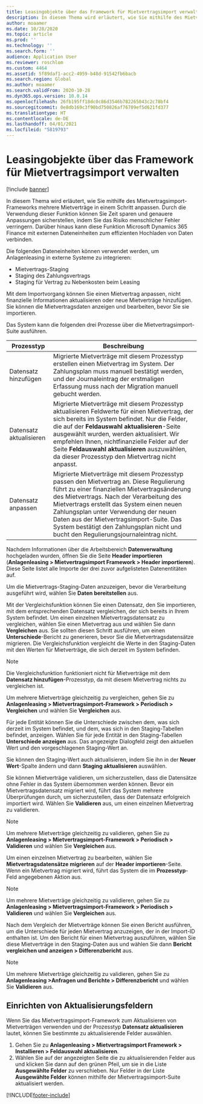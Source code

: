 ```yaml
---
title: Leasingobjekte über das Framework für Mietvertragsimport verwalten
description: In diesem Thema wird erläutert, wie Sie mithilfe des Mietvertragsimport-Frameworks mehrere Mietverträge gleichzeitig anpassen.
author: moaamer
ms.date: 10/28/2020
ms.topic: article
ms.prod: ''
ms.technology: ''
ms.search.form: ''
audience: Application User
ms.reviewer: roschlom
ms.custom: 4464
ms.assetid: 5f89daf1-acc2-4959-b48d-91542fb6bacb
ms.search.region: Global
ms.author: moaamer
ms.search.validFrom: 2020-10-28
ms.dyn365.ops.version: 10.0.14
ms.openlocfilehash: 26fb195ff18dc0c86d3546b782265043c2c78bf4
ms.sourcegitcommit: 0e8db169c3f90bd750826af76709ef5d621fd377
ms.translationtype: HT
ms.contentlocale: de-DE
ms.lasthandoff: 04/01/2021
ms.locfileid: "5819793"
---
```

# <a name="manage-leases-through-the-lease-import-framework"></a>Leasingobjekte über das Framework für Mietvertragsimport verwalten

[!include [banner](../includes/banner.md)]

In diesem Thema wird erläutert, wie Sie mithilfe des Mietvertragsimport-Frameworks mehrere Mietverträge in einem Schritt anpassen. Durch die Verwendung dieser Funktion können Sie Zeit sparen und genauere Anpassungen sicherstellen, indem Sie das Risiko menschlicher Fehler verringern. Darüber hinaus kann diese Funktion Microsoft Dynamics 365 Finance mit externen Dateneinheiten zum effizienten Hochladen von Daten verbinden.

Die folgenden Dateneinheiten können verwendet werden, um Anlagenleasing in externe Systeme zu integrieren:

- Mietvertrags-Staging
- Staging des Zahlungsvertrags
- Staging für Vertrag zu Nebenkosten beim Leasing

Mit dem Importvorgang können Sie einen Mietvertrag anpassen, nicht finanzielle Informationen aktualisieren oder neue Mietverträge hinzufügen. Sie können die Mietvertragsdaten anzeigen und bearbeiten, bevor Sie sie importieren.

Das System kann die folgenden drei Prozesse über die Mietvertragsimport-Suite ausführen.

| Prozesstyp  | Beschreibung |
|---------------|-------------|
| Datensatz hinzufügen    | Migrierte Mietverträge mit diesem Prozesstyp erstellen einen Mietvertrag im System. Der Zahlungsplan muss manuell bestätigt werden, und der Journaleintrag der erstmaligen Erfassung muss nach der Migration manuell gebucht werden. |
| Datensatz aktualisieren | Migrierte Mietverträge mit diesem Prozesstyp aktualisieren Feldwerte für einen Mietvertrag, der sich bereits im System befindet. Nur die Felder, die auf der **Feldauswahl aktualisieren**-Seite ausgewählt wurden, werden aktualisiert. Wir empfehlen Ihnen, nichtfinanzielle Felder auf der Seite **Feldauswahl aktualisieren** auszuwählen, da dieser Prozesstyp den Mietvertrag nicht anpasst. |
| Datensatz anpassen | Migrierte Mietverträge mit diesem Prozesstyp passen den Mietvertrag an. Diese Regulierung führt zu einer finanziellen Mietvertragsänderung des Mietvertrags. Nach der Verarbeitung des Mietvertrags erstellt das System einen neuen Zahlungsplan unter Verwendung der neuen Daten aus der Mietvertragsimport-Suite. Das System bestätigt den Zahlungsplan nicht und bucht den Regulierungsjournaleintrag nicht. |

Nachdem Informationen über die Arbeitsbereich **Datenverwaltung** hochgeladen wurden, öffnen Sie die Seite **Header importieren** (**Anlagenleasing \> Mietvertragsimport Framework \> Header importieren**). Diese Seite listet alle Importe der drei zuvor aufgelisteten Datenentitäten auf.

Um die Mietvertrags-Staging-Daten anzuzeigen, bevor die Verarbeitung ausgeführt wird, wählen Sie **Daten bereitstellen** aus.

Mit der Vergleichsfunktion können Sie einen Datensatz, den Sie importieren, mit dem entsprechenden Datensatz vergleichen, der sich bereits in Ihrem System befindet. Um einen einzelnen Mietvertragsdatensatz zu vergleichen, wählen Sie einen Mietvertrag aus und wählen Sie dann **Vergleichen** aus. Sie sollten diesen Schritt ausführen, um einen **Unterschiede**-Bericht zu generieren, bevor Sie die Mietvertragsdatensätze migrieren. Die Vergleichsfunktion vergleicht die Werte in den Staging-Daten mit den Werten für Mietverträge, die sich derzeit im System befinden.

> [!NOTE]
> Die Vergleichsfunktion funktioniert nicht für Mietverträge mit dem **Datensatz hinzufügen**-Prozesstyp, da mit diesem Mietvertrag nichts zu vergleichen ist.
>
> Um mehrere Mietverträge gleichzeitig zu vergleichen, gehen Sie zu **Anlagenleasing \> Mietvertragsimport-Framework \> Periodisch \> Vergleichen** und wählen Sie **Vergleichen** aus.

Für jede Entität können Sie die Unterschiede zwischen dem, was sich derzeit im System befindet, und dem, was sich in den Staging-Tabellen befindet, anzeigen. Wählen Sie für jede Entität in den Staging-Tabellen **Unterschiede anzeigen** aus. Das angezeigte Dialogfeld zeigt den aktuellen Wert und den vorgeschlagenen Staging-Wert an.

Sie können den Staging-Wert auch aktualisieren, indem Sie ihn in der **Neuer Wert**-Spalte ändern und dann **Staging aktualisieren** auswählen.

Sie können Mietverträge validieren, um sicherzustellen, dass die Datensätze ohne Fehler in das System übernommen werden können. Bevor ein Mietvertragsdatensatz migriert wird, führt das System mehrere Überprüfungen durch, um sicherzustellen, dass der Datensatz erfolgreich importiert wird. Wählen Sie **Validieren** aus, um einen einzelnen Mietvertrag zu validieren.

> [!NOTE]
> Um mehrere Mietverträge gleichzeitig zu validieren, gehen Sie zu **Anlagenleasing \> Mietvertragsimport-Framework \> Periodisch \> Validieren** und wählen Sie **Vergleichen** aus.

Um einen einzelnen Mietvertrag zu bearbeiten, wählen Sie **Mietvertragsdatensätze migrieren** auf der **Header importieren**-Seite. Wenn ein Mietvertrag migriert wird, führt das System die im **Prozesstyp**-Feld angegebenen Aktion aus.

> [!NOTE]
> Um mehrere Mietverträge gleichzeitig zu validieren, gehen Sie zu **Anlagenleasing \> Mietvertragsimport-Framework \> Periodisch \> Validieren** und wählen Sie **Vergleichen** aus.

Nach dem Vergleich der Mietverträge können Sie einen Bericht ausführen, um die Unterschiede für jeden Mietvertrag anzuzeigen, der in der Import-ID enthalten ist. Um den Bericht für einen Mietvertrag auszuführen, wählen Sie diese Mietverträge in den Staging-Daten aus und wählen Sie dann **Bericht vergleichen und anzeigen \> Differenzbericht** aus.

> [!NOTE]
> Um mehrere Mietverträge gleichzeitig zu validieren, gehen Sie zu **Anlagenleasing \>Anfragen und Berichte \> Differenzbericht** und wählen Sie **Validieren** aus.

## <a name="set-up-update-fields"></a>Einrichten von Aktualisierungsfeldern

Wenn Sie das Mietvertragsimport-Framework zum Aktualisieren von Mietverträgen verwenden und der Prozesstyp **Datensatz aktualisieren** lautet, können Sie bestimmte zu aktualisierende Felder auswählen.

1. Gehen Sie zu **Anlagenleasing \> Mietvertragsimport Framework \> Installieren \> Feldauswahl aktualisieren**.
2. Wählen Sie auf der angezeigten Seite die zu aktualisierenden Felder aus und klicken Sie dann auf den grünen Pfeil, um sie in die Liste **Ausgewählte Felder** zu verschieben. Nur Felder in der Liste **Ausgewählte Felder** können mithilfe der Mietvertragsimport-Suite aktualisiert werden.


[!INCLUDE[footer-include](../../includes/footer-banner.md)]